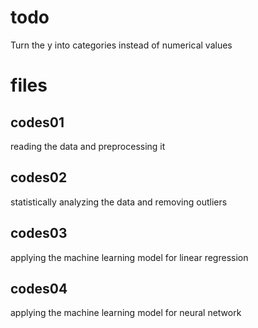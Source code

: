 # todo
Turn the y into categories instead of numerical values 

# files

## codes01
reading the data and preprocessing it

## codes02
statistically analyzing the data and removing outliers

## codes03
applying the machine learning model for linear regression

## codes04
applying the machine learning model for neural network